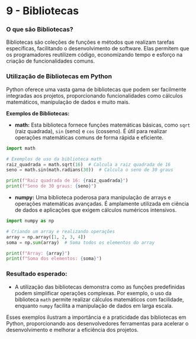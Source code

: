# 9 - Bibliotecas

### O que são Bibliotecas?

Bibliotecas são coleções de funções e métodos que realizam tarefas específicas, facilitando o desenvolvimento de software. Elas permitem que os programadores reutilizem código, economizando tempo e esforço na criação de funcionalidades comuns.

### Utilização de Bibliotecas em Python

Python oferece uma vasta gama de bibliotecas que podem ser facilmente integradas aos projetos, proporcionando funcionalidades como cálculos matemáticos, manipulação de dados e muito mais.

**Exemplos de Bibliotecas:**

- **math:** Esta biblioteca fornece funções matemáticas básicas, como `sqrt` (raiz quadrada), `sin` (seno) e `cos` (cosseno). É útil para realizar operações matemáticas comuns de forma rápida e eficiente.

```python
import math

# Exemplos de uso da biblioteca math
raiz_quadrada = math.sqrt(16)  # Calcula a raiz quadrada de 16
seno = math.sin(math.radians(30))  # Calcula o seno de 30 graus

print(f"Raiz quadrada de 16: {raiz_quadrada}")
print(f"Seno de 30 graus: {seno}")
```

- **numpy:** Uma biblioteca poderosa para manipulação de arrays e operações matemáticas avançadas. É amplamente utilizada em ciência de dados e aplicações que exigem cálculos numéricos intensivos.

```python
import numpy as np

# Criando um array e realizando operações
array = np.array([1, 2, 3, 4])
soma = np.sum(array)  # Soma todos os elementos do array

print(f"Array: {array}")
print(f"Soma dos elementos: {soma}")
```

### Resultado esperado:

- A utilização das bibliotecas demonstra como as funções predefinidas podem simplificar operações complexas. Por exemplo, o uso da biblioteca `math` permite realizar cálculos matemáticos com facilidade, enquanto `numpy` facilita a manipulação de dados em larga escala.

Esses exemplos ilustram a importância e a praticidade das bibliotecas em Python, proporcionando aos desenvolvedores ferramentas para acelerar o desenvolvimento e melhorar a eficiência dos projetos.